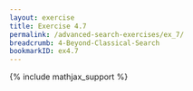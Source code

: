 ```yaml
---
layout: exercise
title: Exercise 4.7
permalink: /advanced-search-exercises/ex_7/
breadcrumb: 4-Beyond-Classical-Search
bookmarkID: ex4.7
---
```


{% include mathjax_support %}
